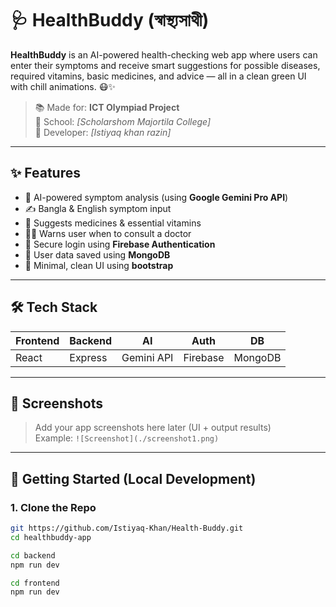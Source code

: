 # 🩺 HealthBuddy (স্বাস্থ্যসাথী)

**HealthBuddy** is an AI-powered health-checking web app where users can enter their symptoms and receive smart suggestions for possible diseases, required vitamins, basic medicines, and advice — all in a clean green UI with chill animations. 😷✨

> 📚 Made for: **ICT Olympiad Project**  
> 🏫 School: _[Scholarshom Majortila College]_  
> 👦 Developer: _[Istiyaq khan razin]_

---

## ✨ Features

- 🤖 AI-powered symptom analysis (using **Google Gemini Pro API**)
- ✍️ Bangla & English symptom input
- 💊 Suggests medicines & essential vitamins
- 🧑‍⚕️ Warns user when to consult a doctor
- 🔐 Secure login using **Firebase Authentication**
- 💾 User data saved using **MongoDB**
- 🌿 Minimal, clean UI using **bootstrap**

---

## 🛠️ Tech Stack

| Frontend | Backend | AI | Auth | DB |
|----------|---------|----|------|----|
| React    | Express | Gemini API | Firebase | MongoDB |

---

## 🧪 Screenshots

> Add your app screenshots here later (UI + output results)  
> Example: `![Screenshot](./screenshot1.png)`

---

## 🚀 Getting Started (Local Development)

### 1. Clone the Repo

```bash
git https://github.com/Istiyaq-Khan/Health-Buddy.git
cd healthbuddy-app
```
```bash
cd backend
npm run dev
```
```bash
cd frontend
npm run dev
```

